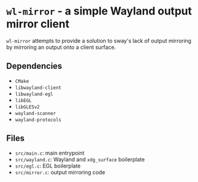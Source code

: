 # `wl-mirror` - a simple Wayland output mirror client

`wl-mirror` attempts to provide a solution to sway's lack of output mirroring
by mirroring an output onto a client surface.

## Dependencies

- `CMake`
- `libwayland-client`
- `libwayland-egl`
- `libEGL`
- `libGLESv2`
- `wayland-scanner`
- `wayland-protocols`

## Files

- `src/main.c`: main entrypoint
- `src/wayland.c`: Wayland and `xdg_surface` boilerplate
- `src/egl.c`: EGL boilerplate
- `src/mirror.c`: output mirroring code
